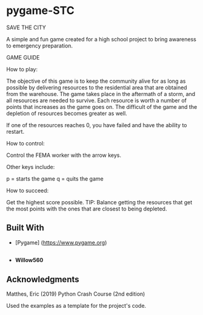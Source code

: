 # pygame-STC

SAVE THE CITY 

A simple and fun game created for a high school project to bring awareness to emergency preparation. 


GAME GUIDE

How to play:

The objective of this game is to keep the community alive for as long 
as possible by delivering resources to the residential area that are obtained 
from the warehouse.
The game takes place in the aftermath of a storm, and all resources are needed to survive.
Each resource is worth a number of points that increases as the game goes on.
The difficult of the game and the depletion of resources becomes greater as well.

If one of the resources reaches 0, you have failed and have the ability to restart.

How to control:

Control the FEMA worker with the arrow keys.

   Other keys include:

   p = starts the game
   q = quits the game

How to succeed:

Get the highest score possible.
TIP: Balance getting the resources that get the most points with the ones that are closest to being depleted.

## Built With

* [Pygame] (https://www.pygame.org)

##
* **Willow560**

## Acknowledgments

Matthes, Eric (2019) Python Crash Course (2nd edition) 

Used the examples as a template for the project's code. 
